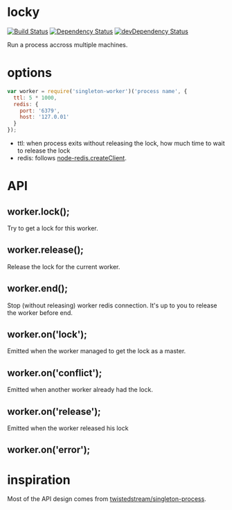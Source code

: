 # locky
[![Build Status](https://travis-ci.org/vvo/singleton-worker.svg?branch=master)](https://travis-ci.org/vvo/singleton-worker)
[![Dependency Status](https://david-dm.org/vvo/singleton-worker.svg?theme=shields.io)](https://david-dm.org/vvo/singleton-worker)
[![devDependency Status](https://david-dm.org/vvo/singleton-worker/dev-status.svg?theme=shields.io)](https://david-dm.org/vvo/singleton-worker#info=devDependencies)

Run a process accross multiple machines.

# options

```js
var worker = require('singleton-worker')('process name', {
  ttl: 5 * 1000,
  redis: {
    port: '6379',
    host: '127.0.01'
  }
});
```

* ttl: when process exits without releasing the lock,
  how much time to wait to release the lock
* redis: follows [node-redis.createClient](https://github.com/mranney/node_redis#rediscreateclientport-host-options).

# API

## worker.lock();

Try to get a lock for this worker.

## worker.release();

Release the lock for the current worker.

## worker.end();

Stop (without releasing) worker redis connection.
It's up to you to release the worker before end.

## worker.on('lock');

Emitted when the worker managed to get the lock as a master.

## worker.on('conflict');

Emitted when another worker already had the lock.

## worker.on('release');

Emitted when the worker released his lock

## worker.on('error');

# inspiration

Most of the API design comes from
[twistedstream/singleton-process](https://github.com/twistedstream/singleton-process/).
